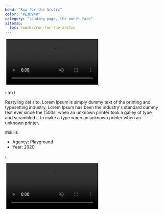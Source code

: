 ```yaml
---
head: "Run for the Arctic"
color: "#E3D948"
category: "landing page, the north face"
sitemap:
  loc: /works/run-for-the-arctic
---
```


<div class="relative">
  <img src="/img/works/run4/portfolio-work-run4-big.png" alt="">
  <a href="https://www.thenorthface.co.uk/run-for-the-arctic.html" target="_blank">
    <video class="!w-[45%] absolute top-1/2 left-[27%] -translate-x-1/2 -translate-y-1/2 rounded-[5px] lg:rounded-[20px]" src="/img/works/run4/portfolio-work-run4-big-video.mp4" playsinline autoplay muted loop></video>
    <img class="pf-cta" src="/img/works/run4/portfolio-work-run4-big-cta.svg" alt="">
  </a>
</div>

::text

Restyling del sito. Lorem Ipsum is simply dummy text of the printing and typesetting industry. Lorem Ipsum has been the industry's standard dummy text ever since the 1500s, when an unknown printer took a galley of type and scrambled it to make a type when an unknown printer when an unknown printer.

#skills

<ul>
  <li>Agency: Playground</li>
  <li>Year: 2020</li>
</ul>

::

<div class="gap-12 columns-2 mb-12">
  <img src="/img/works/run4/portfolio-work-run4-small1.png" alt="">
  <video src="/img/works/run4/portfolio-work-run4-small2-video.mp4" playsinline autoplay muted loop></video>
</div>

